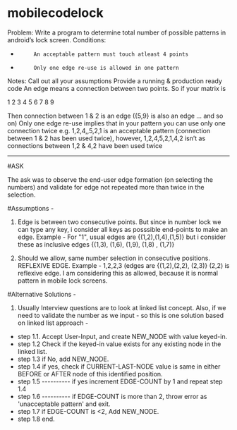 # mobilecodelock
Problem:
Write a program to determine total number of possible patterns in android’s lock screen. Conditions:
-          An acceptable pattern must touch atleast 4 points
-          Only one edge re-use is allowed in one pattern
 
Notes:
Call out all your assumptions
Provide a running & production ready code
An edge means a connection between two points. So if your matrix is
 
1              2              3
4              5              6
7              8              9
 
Then connection between 1 & 2 is an edge ({5,9} is also an edge … and so on)
Only one edge re-use implies that in your pattern you can use only one connection twice e.g. 1,2,4,,5,2,1 is an acceptable pattern (connection between 1 & 2 has been used twice), however, 1,2,4,5,2,1,4,2 isn’t as connections between 1,2 & 4,2 have been used twice

---------------------------------
#ASK

The ask was to observe the end-user edge formation (on selecting the numbers) and validate for edge not repeated more than twice in the selection.

#Assumptions - 
1. Edge is between two consecutive points. But since in number lock we can type any key, i consider all keys as posssible end-points to make an edge. 
Example - For "1", usual edges are {(1,2),(1,4),(1,5)} but i consider these as inclusive edges {(1,3), (1,6), (1,9), (1,8) , (1,7)}

2. Should we allow, same number selection in consecutive positions. REFLEXIVE EDGE.
Example - 1,2,2,3 (edges are {(1,2),(2,2), (2,3)} (2,2) is reflexive edge. I am considering this as allowed, because it is normal pattern in mobile lock screens.

#Alternative Solutions - 
1. Usually Interview questions are to look at linked list concept. Also, if we need to validate the number as we input - so this is one solution based on linked list approach - 
  - step 1.1. Accept User-Input, and create NEW_NODE with value keyed-in.
  - step 1.2 Check if the keyed-in value exists for any existing node in the linked list.
  - step 1.3 if No, add NEW_NODE.
  - step 1.4 if yes, check if CURRENT-LAST-NODE value is same in either BEFORE or AFTER node of this identified position.
  - step 1.5  ---------- if yes increment EDGE-COUNT by 1 and repeat step 1.4
  - step 1.6  ---------- if EDGE-COUNT is more than 2, throw error as 'unacceptable pattern' and exit.
  - step 1.7 if EDGE-COUNT is <2, Add NEW_NODE.
  - step 1.8 end.

